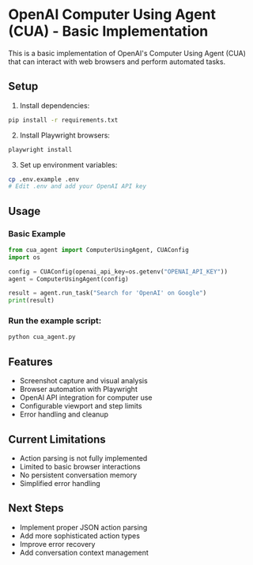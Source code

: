 # OpenAI Computer Using Agent (CUA) - Basic Implementation

This is a basic implementation of OpenAI's Computer Using Agent (CUA) that can interact with web browsers and perform automated tasks.

## Setup

1. Install dependencies:
```bash
pip install -r requirements.txt
```

2. Install Playwright browsers:
```bash
playwright install
```

3. Set up environment variables:
```bash
cp .env.example .env
# Edit .env and add your OpenAI API key
```

## Usage

### Basic Example
```python
from cua_agent import ComputerUsingAgent, CUAConfig
import os

config = CUAConfig(openai_api_key=os.getenv("OPENAI_API_KEY"))
agent = ComputerUsingAgent(config)

result = agent.run_task("Search for 'OpenAI' on Google")
print(result)
```

### Run the example script:
```bash
python cua_agent.py
```

## Features

- Screenshot capture and visual analysis
- Browser automation with Playwright
- OpenAI API integration for computer use
- Configurable viewport and step limits
- Error handling and cleanup

## Current Limitations

- Action parsing is not fully implemented
- Limited to basic browser interactions
- No persistent conversation memory
- Simplified error handling

## Next Steps

- Implement proper JSON action parsing
- Add more sophisticated action types
- Improve error recovery
- Add conversation context management